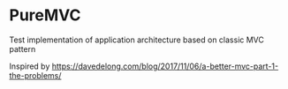 # PureMVC
Test implementation of application architecture based on classic MVC pattern

Inspired by https://davedelong.com/blog/2017/11/06/a-better-mvc-part-1-the-problems/
